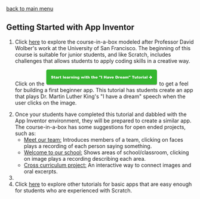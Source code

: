 [back to main menu](https://lindsaycullum.github.io/cs-resource-instructions)

## Getting Started with App Inventor

<ol>
  <li>Click <a href="http://www.appinventor.org/content/CourseInABox/Intro/courseinabox" target="_blank">here</a> to explore the course-in-a-box modeled after Professor David Wolber's work at the University of San Francisco. The beginning of this course is suitable for junior students, and like Scratch, includes challenges that allows students to apply coding skills in a creative way. 
    <p>Click on the <a href="http://www.appinventor.org/content/CourseInABox/Intro/IHaveADream" target="_blank" ><img src="images/IHaveADreamButton.png" alt="I have a Dream Button"></a> to get a feel for building a first beginner app. This tutorial has students create an app that plays Dr. Martin Luther King's "I have a dream" speech when the user clicks on the image.</p><p></p>
  <li>Once your students have completed this tutorial and dabbled with the App Inventor environment, they will be prepared to create a similar app. The course-in-a-box has some suggestions for open ended projects, such as:
    <ul>
      <li><u>Meet our team:</u> Introduces members of a team, clicking on faces plays a recording of each person saying something.</li>
      <li><u>Welcome to our school:</u> Shows areas of school/classroom, clicking on image plays a recording describing each area.</li>
      <li><u>Cross curriculum project:</u> An interactive way to connect images and oral excerpts.</li>
    </ul>
  </li>
    <li></li>

  <li>Click <a href="http://www.appinventor.org/content/ai2apps/simpleApps" target="_blank">here</a> to explore other tutorials for basic apps that are easy enough for students who are experienced with Scratch.</li>
   
</ol>

